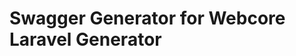 Swagger Generator for Webcore Laravel Generator
===================================================
